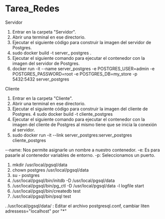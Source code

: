 # Tarea_Redes

Servidor

1. Entrar en la carpeta "Servidor".
2. Abrir una terminal en ese directorio.
3. Ejecutar el siguiente código para construir la imagen del servidor de Postgres.
4. sudo docker build -t server_ postgres .
5. Ejecutar el siguiente comando para ejecutar el contenedor con la imagen del servidor de Postgres.
6. docker run -it --name server_postgres -e POSTGRES_USER=admin -e POSTGRES_PASSWORD=root -e POSTGRES_DB=my_store -p 5432:5432 server_postgres

Cliente
1. Entrar en la carpeta "Cliente".
2. Abrir una terminal en ese directorio.
3. Ejecutar el siguiente código para construir la imagen del cliente de Postgres.
4  sudo docker build -t cliente_postgres
5. Ejecutar el siguiente comando para ejecutar el contenedor con la imagen del cliente de Postgres al mismo tiene que se inicia la conexión al servidor.
6. sudo docker run -it --link server_postgres:server_postgres cliente_postgres

--name: Nos permite asignarle un nombre a nuestro contenedor.
-e:     Es para pasarle al contenedor variables de entorno.
-p:     Seleccionamos un puerto.


1. mkdir /usr/local/pgsql/data
2.    chown postgres /usr/local/pgsql/data
3.    su - postgres
4. /usr/local/pgsql/bin/initdb -D /usr/local/pgsql/data
5. /usr/local/pgsql/bin/pg_ctl -D /usr/local/pgsql/data -l logfile start
6. /usr/local/pgsql/bin/createdb test
7. /usr/local/pgsql/bin/psql test

. /usr/local/pgsql/data/   :  Editar el archivo postgresql.conf, cambiar liten adressess="localhost" por "*"

